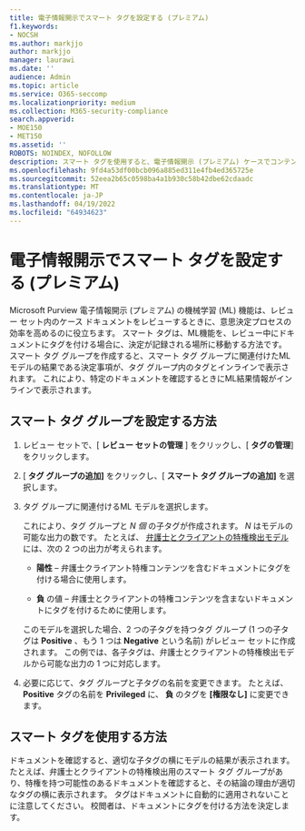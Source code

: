 ```yaml
---
title: 電子情報開示でスマート タグを設定する (プレミアム)
f1.keywords:
- NOCSH
ms.author: markjjo
author: markjjo
manager: laurawi
ms.date: ''
audience: Admin
ms.topic: article
ms.service: O365-seccomp
ms.localizationpriority: medium
ms.collection: M365-security-compliance
search.appverid:
- MOE150
- MET150
ms.assetid: ''
ROBOTS: NOINDEX, NOFOLLOW
description: スマート タグを使用すると、電子情報開示 (プレミアム) ケースでコンテンツを確認するときに機械学習機能を適用できます。 スマート タグ グループを使用して、弁護士とクライアントの特権モデルなどの機械学習検出モデルの結果を表示します。
ms.openlocfilehash: 9fd4a53df00bcb096a885ed311e4fb4ed365725e
ms.sourcegitcommit: 52eea2b65c0598ba4a1b930c58b42dbe62cdaadc
ms.translationtype: MT
ms.contentlocale: ja-JP
ms.lasthandoff: 04/19/2022
ms.locfileid: "64934623"
---
```

# <a name="set-up-smart-tags-in-ediscovery-premium"></a>電子情報開示でスマート タグを設定する (プレミアム)

Microsoft Purview 電子情報開示 (プレミアム) の機械学習 (ML) 機能は、レビュー セット内のケース ドキュメントをレビューするときに、意思決定プロセスの効率を高めるのに役立ちます。 スマート タグは、ML機能を、レビュー中にドキュメントにタグを付ける場合に、決定が記録される場所に移動する方法です。 スマート タグ グループを作成すると、スマート タグ グループに関連付けたML モデルの結果である決定事項が、タグ グループ内のタグとインラインで表示されます。 これにより、特定のドキュメントを確認するときにML結果情報がインラインで表示されます。

## <a name="how-to-set-up-a-smart-tag-group"></a>スマート タグ グループを設定する方法

1. レビュー セットで、[ **レビュー セットの管理** ] をクリックし、[ **タグの管理**] をクリックします。

2. [ **タグ グループの追加]** をクリックし、[ **スマート タグ グループの追加]** を選択します。

3. タグ グループに関連付けるML モデルを選択します。
    
   これにより、タグ グループと *N 個* の子タグが作成されます。 *N* はモデルの可能な出力の数です。 たとえば、 [弁護士とクライアントの特権検出モデル](attorney-privilege-detection.md) には、次の 2 つの出力が考えられます。 

   - **陽性** – 弁護士クライアント特権コンテンツを含むドキュメントにタグを付ける場合に使用します。
   
   - **負** の値 – 弁護士とクライアントの特権コンテンツを含まないドキュメントにタグを付けるために使用します。
    
    このモデルを選択した場合、2 つの子タグを持つタグ グループ (1 つの子タグは **Positive** 、もう 1 つは **Negative** という名前) がレビュー セットに作成されます。 この例では、各子タグは、弁護士とクライアントの特権検出モデルから可能な出力の 1 つに対応します。

4. 必要に応じて、タグ グループと子タグの名前を変更できます。 たとえば、 **Positive** タグの名前を **Privileged** に、 **負** のタグを **[権限なし]** に変更できます。

## <a name="how-to-use-smart-tags"></a>スマート タグを使用する方法

ドキュメントを確認すると、適切な子タグの横にモデルの結果が表示されます。 たとえば、弁護士とクライアントの特権検出用のスマート タグ グループがあり、特権を持つ可能性のあるドキュメントを確認すると、その結論の理由が適切なタグの横に表示されます。 タグはドキュメントに自動的に適用されないことに注意してください。 校閲者は、ドキュメントにタグを付ける方法を決定します。
